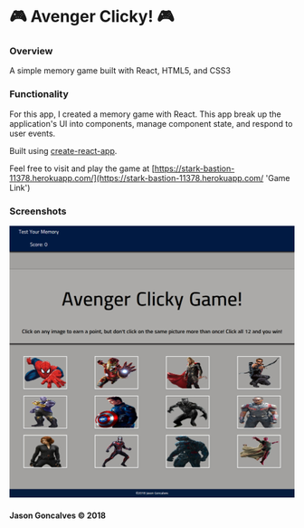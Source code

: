 # 🎮 Avenger Clicky! 🎮


### Overview
A simple memory game built with React, HTML5, and CSS3

### Functionality
For this app, I created a memory game with React. This app break up the application's UI into components, manage component state, and respond to user events.

Built using [create-react-app](https://github.com/facebook/create-react-app 'create-react-app').

Feel free to visit and play the game at [https://stark-bastion-11378.herokuapp.com/](https://stark-bastion-11378.herokuapp.com/ 'Game Link')

### Screenshots
![Basic](images/screenshot.PNG)

#### Jason Goncalves &copy; 2018
